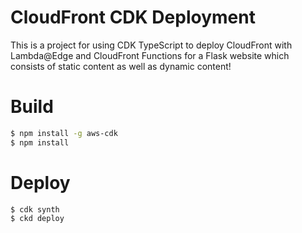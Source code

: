 # CloudFront CDK Deployment  
This is a project for using CDK TypeScript to deploy CloudFront with Lambda@Edge and CloudFront Functions for a Flask website which consists of static content as well as dynamic content!

# Build
```bash
$ npm install -g aws-cdk
$ npm install  
```

# Deploy  
```bash
$ cdk synth
$ ckd deploy
```
